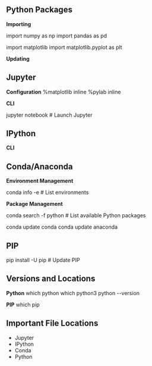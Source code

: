 ## Python Packages

**Importing**

import numpy as np
import pandas as pd

import matplotlib
import matplotlib.pyplot as plt

**Updating**


## Jupyter

**Configuration**
%matplotlib inline
%pylab inline

**CLI**

jupyter notebook # Launch Jupyter

## IPython

**CLI**


## Conda/Anaconda

**Environment Management**

conda info -e # List environments

**Package Management**

conda search -f python # List available Python packages

conda update conda 
conda update anaconda

## PIP

pip install -U pip # Update PIP

## Versions and Locations

**Python**
which python
which python3
python --version

**PIP**
which pip

## Important File Locations
- Jupyter
- IPython
- Conda
- Python



